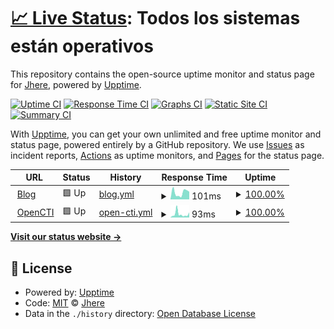 # [📈 Live Status](https://jhere.io): <!--live status--> **Todos los sistemas están operativos**

This repository contains the open-source uptime monitor and status page for [Jhere](jhere.io), powered by [Upptime](https://github.com/upptime/upptime).

[![Uptime CI](https://github.com/jheeree/uptime/workflows/Uptime%20CI/badge.svg)](https://github.com/jheeree/uptime/actions?query=workflow%3A%22Uptime+CI%22)
[![Response Time CI](https://github.com/jheeree/uptime/workflows/Response%20Time%20CI/badge.svg)](https://github.com/jheeree/uptime/actions?query=workflow%3A%22Response+Time+CI%22)
[![Graphs CI](https://github.com/jheeree/uptime/workflows/Graphs%20CI/badge.svg)](https://github.com/jheeree/uptime/actions?query=workflow%3A%22Graphs+CI%22)
[![Static Site CI](https://github.com/jheeree/uptime/workflows/Static%20Site%20CI/badge.svg)](https://github.com/jheeree/uptime/actions?query=workflow%3A%22Static+Site+CI%22)
[![Summary CI](https://github.com/jheeree/uptime/workflows/Summary%20CI/badge.svg)](https://github.com/jheeree/uptime/actions?query=workflow%3A%22Summary+CI%22)

With [Upptime](https://upptime.js.org), you can get your own unlimited and free uptime monitor and status page, powered entirely by a GitHub repository. We use [Issues](https://github.com/jheeree/uptime/issues) as incident reports, [Actions](https://github.com/jheeree/uptime/actions) as uptime monitors, and [Pages](https://jhere.io) for the status page.

<!--start: status pages-->
<!-- This summary is generated by Upptime (https://github.com/upptime/upptime) -->
<!-- Do not edit this manually, your changes will be overwritten -->
<!-- prettier-ignore -->
| URL | Status | History | Response Time | Uptime |
| --- | ------ | ------- | ------------- | ------ |
| <img alt="" src="https://icons.duckduckgo.com/ip3/jhere.io.ico" height="13"> [Blog](https://jhere.io) | 🟩 Up | [blog.yml](https://github.com/jheeree/uptime/commits/HEAD/history/blog.yml) | <details><summary><img alt="Response time graph" src="./graphs/blog/response-time-week.png" height="20"> 101ms</summary><br><a href="https://status.jhere.io/history/blog"><img alt="Response time 107" src="https://img.shields.io/endpoint?url=https%3A%2F%2Fraw.githubusercontent.com%2Fjheeree%2Fuptime%2FHEAD%2Fapi%2Fblog%2Fresponse-time.json"></a><br><a href="https://status.jhere.io/history/blog"><img alt="24-hour response time 148" src="https://img.shields.io/endpoint?url=https%3A%2F%2Fraw.githubusercontent.com%2Fjheeree%2Fuptime%2FHEAD%2Fapi%2Fblog%2Fresponse-time-day.json"></a><br><a href="https://status.jhere.io/history/blog"><img alt="7-day response time 101" src="https://img.shields.io/endpoint?url=https%3A%2F%2Fraw.githubusercontent.com%2Fjheeree%2Fuptime%2FHEAD%2Fapi%2Fblog%2Fresponse-time-week.json"></a><br><a href="https://status.jhere.io/history/blog"><img alt="30-day response time 115" src="https://img.shields.io/endpoint?url=https%3A%2F%2Fraw.githubusercontent.com%2Fjheeree%2Fuptime%2FHEAD%2Fapi%2Fblog%2Fresponse-time-month.json"></a><br><a href="https://status.jhere.io/history/blog"><img alt="1-year response time 107" src="https://img.shields.io/endpoint?url=https%3A%2F%2Fraw.githubusercontent.com%2Fjheeree%2Fuptime%2FHEAD%2Fapi%2Fblog%2Fresponse-time-year.json"></a></details> | <details><summary><a href="https://status.jhere.io/history/blog">100.00%</a></summary><a href="https://status.jhere.io/history/blog"><img alt="All-time uptime 100.00%" src="https://img.shields.io/endpoint?url=https%3A%2F%2Fraw.githubusercontent.com%2Fjheeree%2Fuptime%2FHEAD%2Fapi%2Fblog%2Fuptime.json"></a><br><a href="https://status.jhere.io/history/blog"><img alt="24-hour uptime 100.00%" src="https://img.shields.io/endpoint?url=https%3A%2F%2Fraw.githubusercontent.com%2Fjheeree%2Fuptime%2FHEAD%2Fapi%2Fblog%2Fuptime-day.json"></a><br><a href="https://status.jhere.io/history/blog"><img alt="7-day uptime 100.00%" src="https://img.shields.io/endpoint?url=https%3A%2F%2Fraw.githubusercontent.com%2Fjheeree%2Fuptime%2FHEAD%2Fapi%2Fblog%2Fuptime-week.json"></a><br><a href="https://status.jhere.io/history/blog"><img alt="30-day uptime 100.00%" src="https://img.shields.io/endpoint?url=https%3A%2F%2Fraw.githubusercontent.com%2Fjheeree%2Fuptime%2FHEAD%2Fapi%2Fblog%2Fuptime-month.json"></a><br><a href="https://status.jhere.io/history/blog"><img alt="1-year uptime 100.00%" src="https://img.shields.io/endpoint?url=https%3A%2F%2Fraw.githubusercontent.com%2Fjheeree%2Fuptime%2FHEAD%2Fapi%2Fblog%2Fuptime-year.json"></a></details>
| <img alt="" src="https://icons.duckduckgo.com/ip3/opencti.jhere.tech.ico" height="13"> [OpenCTI](https://opencti.jhere.tech) | 🟩 Up | [open-cti.yml](https://github.com/jheeree/uptime/commits/HEAD/history/open-cti.yml) | <details><summary><img alt="Response time graph" src="./graphs/open-cti/response-time-week.png" height="20"> 93ms</summary><br><a href="https://status.jhere.io/history/open-cti"><img alt="Response time 84" src="https://img.shields.io/endpoint?url=https%3A%2F%2Fraw.githubusercontent.com%2Fjheeree%2Fuptime%2FHEAD%2Fapi%2Fopen-cti%2Fresponse-time.json"></a><br><a href="https://status.jhere.io/history/open-cti"><img alt="24-hour response time 53" src="https://img.shields.io/endpoint?url=https%3A%2F%2Fraw.githubusercontent.com%2Fjheeree%2Fuptime%2FHEAD%2Fapi%2Fopen-cti%2Fresponse-time-day.json"></a><br><a href="https://status.jhere.io/history/open-cti"><img alt="7-day response time 93" src="https://img.shields.io/endpoint?url=https%3A%2F%2Fraw.githubusercontent.com%2Fjheeree%2Fuptime%2FHEAD%2Fapi%2Fopen-cti%2Fresponse-time-week.json"></a><br><a href="https://status.jhere.io/history/open-cti"><img alt="30-day response time 84" src="https://img.shields.io/endpoint?url=https%3A%2F%2Fraw.githubusercontent.com%2Fjheeree%2Fuptime%2FHEAD%2Fapi%2Fopen-cti%2Fresponse-time-month.json"></a><br><a href="https://status.jhere.io/history/open-cti"><img alt="1-year response time 84" src="https://img.shields.io/endpoint?url=https%3A%2F%2Fraw.githubusercontent.com%2Fjheeree%2Fuptime%2FHEAD%2Fapi%2Fopen-cti%2Fresponse-time-year.json"></a></details> | <details><summary><a href="https://status.jhere.io/history/open-cti">100.00%</a></summary><a href="https://status.jhere.io/history/open-cti"><img alt="All-time uptime 100.00%" src="https://img.shields.io/endpoint?url=https%3A%2F%2Fraw.githubusercontent.com%2Fjheeree%2Fuptime%2FHEAD%2Fapi%2Fopen-cti%2Fuptime.json"></a><br><a href="https://status.jhere.io/history/open-cti"><img alt="24-hour uptime 100.00%" src="https://img.shields.io/endpoint?url=https%3A%2F%2Fraw.githubusercontent.com%2Fjheeree%2Fuptime%2FHEAD%2Fapi%2Fopen-cti%2Fuptime-day.json"></a><br><a href="https://status.jhere.io/history/open-cti"><img alt="7-day uptime 100.00%" src="https://img.shields.io/endpoint?url=https%3A%2F%2Fraw.githubusercontent.com%2Fjheeree%2Fuptime%2FHEAD%2Fapi%2Fopen-cti%2Fuptime-week.json"></a><br><a href="https://status.jhere.io/history/open-cti"><img alt="30-day uptime 100.00%" src="https://img.shields.io/endpoint?url=https%3A%2F%2Fraw.githubusercontent.com%2Fjheeree%2Fuptime%2FHEAD%2Fapi%2Fopen-cti%2Fuptime-month.json"></a><br><a href="https://status.jhere.io/history/open-cti"><img alt="1-year uptime 100.00%" src="https://img.shields.io/endpoint?url=https%3A%2F%2Fraw.githubusercontent.com%2Fjheeree%2Fuptime%2FHEAD%2Fapi%2Fopen-cti%2Fuptime-year.json"></a></details>

<!--end: status pages-->

[**Visit our status website →**](https://jhere.io)

## 📄 License

- Powered by: [Upptime](https://github.com/upptime/upptime)
- Code: [MIT](./LICENSE) © [Jhere](jhere.io)
- Data in the `./history` directory: [Open Database License](https://opendatacommons.org/licenses/odbl/1-0/)
